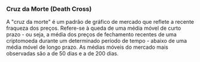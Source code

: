### Cruz da Morte (Death Cross)

A "cruz da morte" é um padrão de gráfico de mercado que reflete a recente fraqueza dos preços. Refere-se à queda de uma média móvel de curto prazo - ou seja, a média dos preços de fechamento recentes de uma criptomoeda durante um determinado período de tempo - abaixo de uma média móvel de longo prazo. As médias móveis do mercado mais observadas são a de 50 dias e a de 200 dias.
